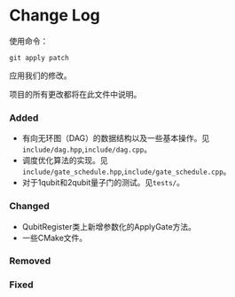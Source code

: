 # Change Log

使用命令：

```shell
git apply patch
```

应用我们的修改。



项目的所有更改都将在此文件中说明。

### Added
- 有向无环图（DAG）的数据结构以及一些基本操作。见`include/dag.hpp`,`include/dag.cpp`。
- 调度优化算法的实现。见`include/gate_schedule.hpp`,`include/gate_schedule.cpp`。
- 对于1qubit和2qubit量子门的测试。见`tests/`。

### Changed
- QubitRegister类上新增参数化的ApplyGate方法。
- 一些CMake文件。

### Removed

### Fixed